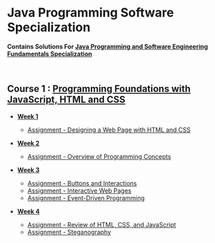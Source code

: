 # Java Programming Software Specialization

<b> Contains Solutions For [Java Programming and Software Engineering Fundamentals Specialization ](https://www.coursera.org/specializations/java-programming) </b>

</br>

## Course 1 : [Programming Foundations with JavaScript, HTML and CSS](https://www.coursera.org/learn/duke-programming-web?specialization=java-programming)

- [<b>Week 1</b>](https://github.com/greyhatguy007/Java-Programming-Software-Specialization/tree/main/C1-Programming%20Foundations%20with%20JavaScript%2C%20HTML%20and%20CSS/week1)
  - [Assignment - Designing a Web Page with HTML and CSS](https://github.com/greyhatguy007/Java-Programming-Software-Specialization/tree/main/C1-Programming%20Foundations%20with%20JavaScript%2C%20HTML%20and%20CSS/week1/Assignment%20-%20Designing%20a%20Web%20Page%20with%20HTML%20and%20CSS)
  
- [<b>Week 2</b>](https://github.com/greyhatguy007/Java-Programming-Software-Specialization/tree/main/C1-Programming%20Foundations%20with%20JavaScript%2C%20HTML%20and%20CSS/week2)
  - [Assignment - Overview of Programming Concepts](https://github.com/greyhatguy007/Java-Programming-Software-Specialization/tree/main/C1-Programming%20Foundations%20with%20JavaScript%2C%20HTML%20and%20CSS/week2/Assignment%20-%20Overview%20of%20Programming%20Concepts)


- [<b>Week 3</b>](https://github.com/greyhatguy007/Java-Programming-Software-Specialization/tree/main/C1-Programming%20Foundations%20with%20JavaScript%2C%20HTML%20and%20CSS/week3)

  - [Assignment - Buttons and Interactions](https://github.com/greyhatguy007/Java-Programming-Software-Specialization/tree/main/C1-Programming%20Foundations%20with%20JavaScript,%20HTML%20and%20CSS/week3/Assignment%20-%20Buttons%20and%20Interaction)
  - [Assignment - Interactive Web Pages](https://github.com/greyhatguy007/Java-Programming-Software-Specialization/tree/main/C1-Programming%20Foundations%20with%20JavaScript%2C%20HTML%20and%20CSS/week3/Assignment%20-%20Interactive%20Web%20Pages)
  - [Assignment - Event-Driven Programming](https://github.com/greyhatguy007/Java-Programming-Software-Specialization/tree/main/C1-Programming%20Foundations%20with%20JavaScript%2C%20HTML%20and%20CSS/week3/Assignment%20-%20Event-Driven%20Programming)

- [<b>Week 4</b>](https://github.com/greyhatguy007/Java-Programming-Software-Specialization/tree/main/C1-Programming%20Foundations%20with%20JavaScript%2C%20HTML%20and%20CSS/week4/Assignment%20-%20Review%20of%20HTML%2C%20CSS%2C%20and%20JavaScript)
  - [Assignment - Review of HTML, CSS, and JavaScript](https://github.com/greyhatguy007/Java-Programming-Software-Specialization/tree/main/C1-Programming%20Foundations%20with%20JavaScript%2C%20HTML%20and%20CSS/week4/Assignment%20-%20Review%20of%20HTML%2C%20CSS%2C%20and%20JavaScript)
  - [Assignment - Steganography](https://github.com/greyhatguy007/Java-Programming-Software-Specialization/tree/main/C1-Programming%20Foundations%20with%20JavaScript%2C%20HTML%20and%20CSS/week4/Assignment%20-%20Steganography)
